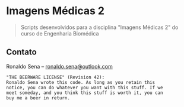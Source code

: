 # Imagens Médicas 2
>Scripts desenvolvidos para a disciplina "Imagens Médicas 2" do curso de Engenharia Biomédica

## Contato
Ronaldo Sena – ronaldo.sena@outlook.com

```
"THE BEERWARE LICENSE" (Revision 42):
Ronaldo Sena wrote this code. As long as you retain this 
notice, you can do whatever you want with this stuff. If we
meet someday, and you think this stuff is worth it, you can
buy me a beer in return.
```
